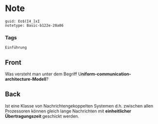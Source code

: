 # Note
```
guid: Eo$(I4_]xI
notetype: Basic-b122e-20a86
```

### Tags
```
Einführung
```

## Front
Was versteht man unter dem Begriff U<b>niform-communication-architecture-Modell</b>?

## Back
Ist eine Klasse von Nachrichtengekoppelten Systemen d.h. zwischen allen Prozessoren können gleich lange Nachrichten mit <b>einheitlicher Übertragungszeit </b>geschickt werden.
